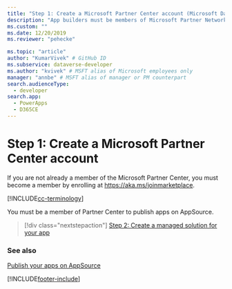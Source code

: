 ```yaml
---
title: "Step 1: Create a Microsoft Partner Center account (Microsoft Dataverse) | Microsoft Docs" # Intent and product brand in a unique string of 43-59 chars including spaces
description: "App builders must be members of Microsoft Partner Network (MPN) to publish apps on AppSource." # 115-145 characters including spaces. This abstract displays in the search result.
ms.custom: ""
ms.date: 12/20/2019
ms.reviewer: "pehecke"

ms.topic: "article"
author: "KumarVivek" # GitHub ID
ms.subservice: dataverse-developer
ms.author: "kvivek" # MSFT alias of Microsoft employees only
manager: "annbe" # MSFT alias of manager or PM counterpart
search.audienceType: 
  - developer
search.app: 
  - PowerApps
  - D365CE
---
```

# Step 1: Create a  Microsoft Partner Center account

If you are not already a member of the Microsoft Partner Center, you must become a member by enrolling at <https://aka.ms/joinmarketplace>.

[!INCLUDE[cc-terminology](includes/cc-terminology.md)]

You must be a member of Partner Center to publish apps on AppSource.

> [!div class="nextstepaction"]
> [Step 2: Create a managed solution for your app](create-solution-app-appsource.md)

### See also 

[Publish your apps on AppSource](publish-app-appsource.md)
  


[!INCLUDE[footer-include](../../includes/footer-banner.md)]